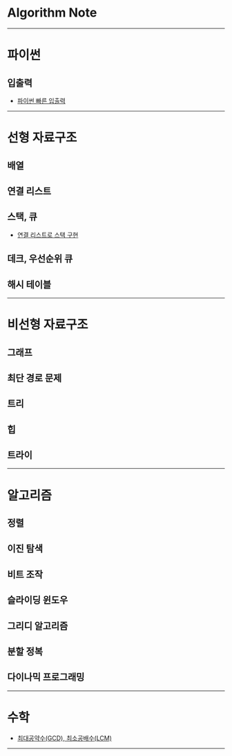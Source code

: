 
# Algorithm Note

---

# 파이썬

## 입출력
- [파이썬 빠른 입출력](fast-io.py)

---

# 선형 자료구조

## 배열

## 연결 리스트

## 스택, 큐
- [연결 리스트로 스택 구현](linked-list-stack.py)

## 데크, 우선순위 큐

## 해시 테이블

---

# 비선형 자료구조

## 그래프

## 최단 경로 문제

## 트리

## 힙

## 트라이

---

# 알고리즘

## 정렬

## 이진 탐색

## 비트 조작

## 슬라이딩 윈도우

## 그리디 알고리즘

## 분할 정복

## 다이나믹 프로그래밍

---

# 수학
- [최대공약수(GCD), 최소공배수(LCM)](gcd-lcm.py)

---
